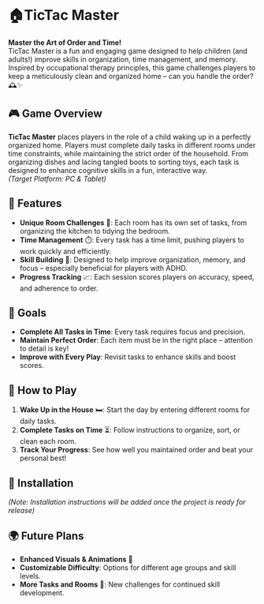 # 🏠TicTac Master

**Master the Art of Order and Time!**  
TicTac Master is a fun and engaging game designed to help children (and adults!) improve skills in organization, time management, and memory. Inspired by occupational therapy principles, this game challenges players to keep a meticulously clean and organized home – can you handle the order? 🕰️✨

## 🎮 Game Overview

**TicTac Master** places players in the role of a child waking up in a perfectly organized home. Players must complete daily tasks in different rooms under time constraints, while maintaining the strict order of the household. From organizing dishes and lacing tangled boots to sorting toys, each task is designed to enhance cognitive skills in a fun, interactive way.  
*(Target Platform: PC & Tablet)*

## 🚀 Features

- **Unique Room Challenges** 🏡: Each room has its own set of tasks, from organizing the kitchen to tidying the bedroom.
- **Time Management** ⏱️: Every task has a time limit, pushing players to work quickly and efficiently.
- **Skill Building** 🧠: Designed to help improve organization, memory, and focus – especially beneficial for players with ADHD.
- **Progress Tracking** 📈: Each session scores players on accuracy, speed, and adherence to order.

## 🎯 Goals

- **Complete All Tasks in Time**: Every task requires focus and precision.
- **Maintain Perfect Order**: Each item must be in the right place – attention to detail is key!
- **Improve with Every Play**: Revisit tasks to enhance skills and boost scores.

## 📖 How to Play

1. **Wake Up in the House** 🛏️: Start the day by entering different rooms for daily tasks.
2. **Complete Tasks on Time** ⏳: Follow instructions to organize, sort, or clean each room.
3. **Track Your Progress**: See how well you maintained order and beat your personal best!

## 🔧 Installation

*(Note: Installation instructions will be added once the project is ready for release)*

## 🌍 Future Plans

- **Enhanced Visuals & Animations** 🎨
- **Customizable Difficulty**: Options for different age groups and skill levels.
- **More Tasks and Rooms** 🚪: New challenges for continued skill development.

